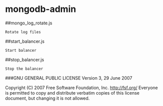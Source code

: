 mongodb-admin
=============


##mongo_log_rotate.js
 	
 	Rotate log files
 	
##start_balancer.js
	
	Start balancer
	
##stop_balancer.js
	
	Stop the balancer
	
	

###GNU GENERAL PUBLIC LICENSE   Version 3, 29 June 2007

 Copyright (C) 2007 Free Software Foundation, Inc. <http://fsf.org/>
 Everyone is permitted to copy and distribute verbatim copies
 of this license document, but changing it is not allowed.
